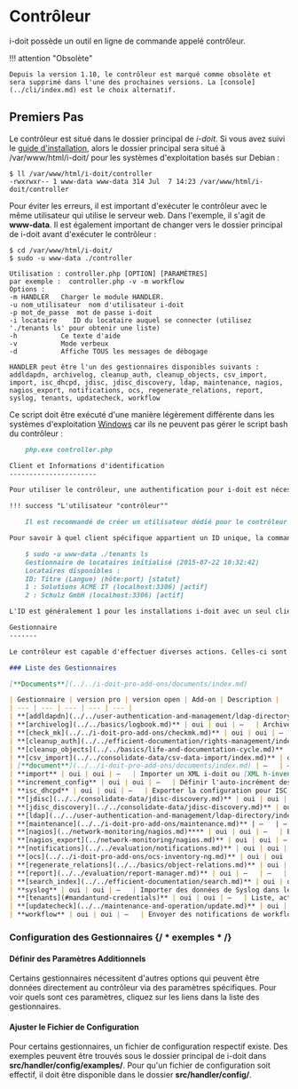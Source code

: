 # Contrôleur

i-doit possède un outil en ligne de commande appelé contrôleur.

!!! attention "Obsolète"

    Depuis la version 1.10, le contrôleur est marqué comme obsolète et sera supprimé dans l'une des prochaines versions. La [console](../cli/index.md) est le choix alternatif.

Premiers Pas
-----------

Le contrôleur est situé dans le dossier principal de _i-doit_. Si vous avez suivi le [guide d'installation,](../../installation/manual-installation/setup.md) alors le dossier principal sera situé à /var/www/html/i-doit/ pour les systèmes d'exploitation basés sur Debian :

    $ ll /var/www/html/i-doit/controller
    -rwxrwxr-- 1 www-data www-data 314 Jul  7 14:23 /var/www/html/i-doit/controller

Pour éviter les erreurs, il est important d'exécuter le contrôleur avec le même utilisateur qui utilise le serveur web. Dans l'exemple, il s'agit de **www-data**. Il est également important de changer vers le dossier principal de i-doit avant d'exécuter le contrôleur :

    $ cd /var/www/html/i-doit/
    $ sudo -u www-data ./controller
    
    Utilisation : controller.php [OPTION] [PARAMÈTRES]
    par exemple :  controller.php -v -m workflow
    Options :
    -m HANDLER   Charger le module HANDLER.
    -u nom_utilisateur  nom d'utilisateur i-doit
    -p mot_de_passe  mot de passe i-doit
    -i locataire    ID du locataire auquel se connecter (utilisez './tenants ls' pour obtenir une liste)
    -h           Ce texte d'aide
    -v           Mode verbeux
    -d           Affiche TOUS les messages de débogage
    
    HANDLER peut être l'un des gestionnaires disponibles suivants :
    addldapdn, archivelog, cleanup_auth, cleanup_objects, csv_import, import, isc_dhcpd, jdisc, jdisc_discovery, ldap, maintenance, nagios, nagios_export, notifications, ocs, regenerate_relations, report, syslog, tenants, updatecheck, workflow

Ce script doit être exécuté d'une manière légèrement différente dans les systèmes d'exploitation [Windows](../../installation/manual-installation/microsoft-windows-server/index.md) car ils ne peuvent pas gérer le script bash du contrôleur :

```markdown
    php.exe controller.php

Client et Informations d'identification
----------------------

Pour utiliser le contrôleur, une authentification pour i-doit est nécessaire. Pour cela, un nom d'utilisateur (-u), un mot de passe (-p) et l'ID unique du client à utiliser (-i) sont requis.

!!! success "L'utilisateur "contrôleur""

    Il est recommandé de créer un utilisateur dédié pour le contrôleur dans i-doit. Si l'utilisateur doit être configuré en tant qu'utilisateur local, créez un objet de type **Personnes** avec les informations souhaitées dans la catégorie **Personnes → Connexion**. Cet utilisateur devrait recevoir des droits d'administrateur. Cela peut être réalisé en l'assignant au groupe prédéfini **Groupe de personnes** Admin.

Pour savoir à quel client spécifique appartient un ID unique, la commande suivante peut être utilisée :

    $ sudo -u www-data ./tenants ls
    Gestionnaire de locataires initialisé (2015-07-22 10:32:42)
    Locataires disponibles :
    ID: Titre (Langue) (hôte:port) [statut]
    1 : Solutions ACME IT (localhost:3306) [actif]
    2 : Schulz GmbH (localhost:3306) [actif]

L'ID est généralement 1 pour les installations i-doit avec un seul client.

Gestionnaire
-------

Le contrôleur est capable d'effectuer diverses actions. Celles-ci sont représentées par le gestionnaire. Pour appeler un gestionnaire spécifique, le paramètre -m est requis.

### Liste des Gestionnaires

[**Documents**](../../i-doit-pro-add-ons/documents/index.md)

| Gestionnaire | version pro | version open | Add-on | Description |
| --- | --- | --- | --- | --- |
| **[addldapdn](../../user-authentication-and-management/ldap-directory/index.md)** | oui | oui | –   | Synchroniser le nom distinctif (DN) des utilisateurs à partir d'un LDAP/AD (voir la catégorie **LDAP**) |
| **[archivelog](../../basics/logbook.md)** | oui | oui | –   | Archiver les entrées du journal |
| **[check_mk](../../i-doit-pro-add-ons/checkmk.md)** | oui | oui | –   | Écrire le statut actuel de la surveillance réseau dans le journal |
| **[cleanup_auth](../../efficient-documentation/rights-management/index.md)** | oui | oui | –   | Nettoyer le système d'autorisation |
| **[cleanup_objects](../../basics/life-and-documentation-cycle.md)** | oui | oui | –   | Nettoyer les objets |
| **[csv_import](../../consolidate-data/csv-data-import/index.md)** | oui | –   | –   | Importer des données à partir d'un fichier CSV |
| [**document**](../../i-doit-pro-add-ons/documents/index.md) | –   | –   | **[Documents](../../i-doit-pro-add-ons/documents/index.md)** | Créer une nouvelle révision d'un document |
| **import** | oui | oui | –   | Importer un XML i-doit ou [XML h-inventory](../../consolidate-data/h-inventory.md) |
| **increment_config** | oui | oui | –   | Définir l'auto-incrément des tables MariaDB / MySQL sur une valeur entière positive |
| **isc_dhcpd** | oui | oui | –   | Exporter la configuration pour ISC DHCPD |
| **[jdisc](../../consolidate-data/jdisc-discovery.md)** | oui | oui | –   | Importer des fichiers de JDisc |
| **[jdisc_discovery](../../consolidate-data/jdisc-discovery.md)** | oui | oui | –   | Activer une tâche de découverte chez JDisc |
| **[ldap](../../user-authentication-and-management/ldap-directory/index.md)** | oui | oui | –   | Importer des données à partir d'un annuaire LDAP ou Active Directory (AD) |
| **[maintenance](../../i-doit-pro-add-ons/maintenance.md)** | –   | –   | **[Maintenance](../../i-doit-pro-add-ons/maintenance.md)** | Envoyer des e-mails avec des travaux de maintenance planifiés |
| **[nagios](../network-monitoring/nagios.md)**** | oui | oui | –   | Écrire le statut actuel de la surveillance réseau dans le journal |
| **[nagios_export](../network-monitoring/nagios.md)** | oui | oui | –   | Exporter la configuration Nagios |
| **[notifications](../../evaluation/notifications.md)** | oui | oui | –   | Envoyer des notifications par e-mail |
| **[ocs](../../i-doit-pro-add-ons/ocs-inventory-ng.md)** | oui | oui | –   | Importer des données depuis OCS Inventory NG |
| **[regenerate_relations](../../basics/object-relations.md)** | oui | oui | –   | Recréer les relations d'objets |
| **[report](../../evaluation/report-manager.md)** | oui | –   | –   | Exporter un rapport sous forme de fichier |
| **[search_index](../../efficient-documentation/search.md)** | oui | oui | –   | Rechercher dans i-doit ou créer / renouveler l'index de recherche |
| **syslog** | oui | oui | –   | Importer des données de Syslog dans le journal i-doit |
| **[tenants](#mandantund-credentials)** | oui | oui | –   | Liste, activer et désactiver les locataires |
| **[updatecheck](../../maintenance-and-operation/update.md)** | oui | oui | –   | Rechercher des mises à jour dans i-doit |
| **workflow** | oui | oui | –   | Envoyer des notifications de workflow par e-mail |
```

### Configuration des Gestionnaires {/ * exemples * /}

#### Définir des Paramètres Additionnels

Certains gestionnaires nécessitent d'autres options qui peuvent être données directement au contrôleur via des paramètres spécifiques. Pour voir quels sont ces paramètres, cliquez sur les liens dans la liste des gestionnaires.

#### Ajuster le Fichier de Configuration

Pour certains gestionnaires, un fichier de configuration respectif existe. Des exemples peuvent être trouvés sous le dossier principal de i-doit dans **src/handler/config/examples/**. Pour qu'un fichier de configuration soit effectif, il doit être disponible dans le dossier **src/handler/config/**.
